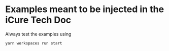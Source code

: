 # Examples meant to be injected in the iCure Tech Doc

Always test the examples using

```yarn workspaces run start```
